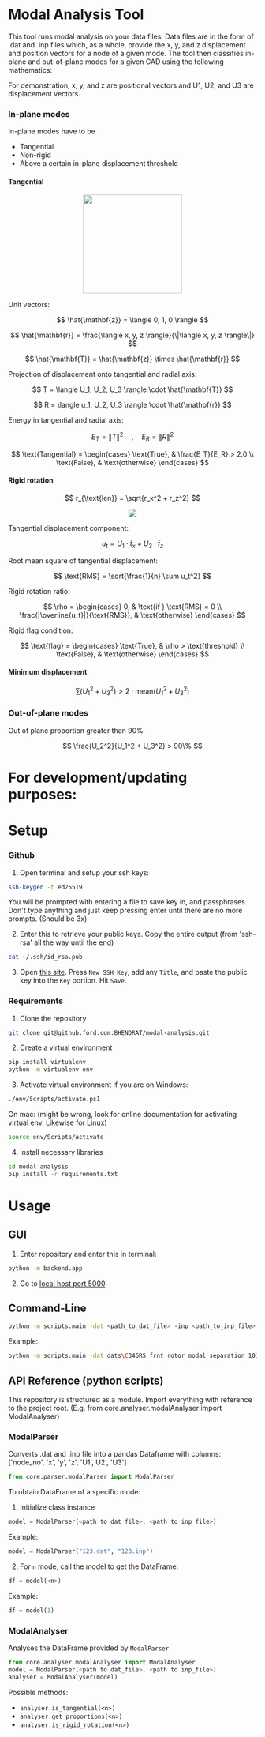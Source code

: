 # Modal Analysis Tool

This tool runs modal analysis on your data files. Data files are in the form of .dat and .inp files which, as a whole, provide the x, y, and z displacement and position vectors for a node of a given mode. The tool then classifies in-plane and out-of-plane modes for a given CAD using the following mathematics:

For demonstration, x, y, and z are positional vectors and U1, U2, and U3 are displacement vectors.
### In-plane modes
In-plane modes have to be 
- Tangential
- Non-rigid
- Above a certain in-plane displacement threshold
  
#### Tangential
<p align="center">
  <img src="https://github.ford.com/BHENDRAT/modal-analysis/assets/81602/378acba4-6411-4723-b1be-07bce6cf36b5" width="200"/>
</p>

Unit vectors:

$$
\hat{\mathbf{z}} = \langle 0, 1, 0 \rangle
$$

$$
\hat{\mathbf{r}} = \frac{\langle x, y, z \rangle}{\|\langle x, y, z \rangle\|}
$$

$$
\hat{\mathbf{T}} = \hat{\mathbf{z}} \times \hat{\mathbf{r}}
$$

Projection of displacement onto tangential and radial axis:

$$
T = \langle U_1, U_2, U_3 \rangle \cdot \hat{\mathbf{T}}
$$

$$
R = \langle u_1, U_2, U_3 \rangle \cdot \hat{\mathbf{r}}
$$

Energy in tangential and radial axis:

$$
E_T = \|T\|^2
\quad , \quad
E_R = \|R\|^2
$$

$$
\text{Tangential} =
\begin{cases}
\text{True}, & \frac{E_T}{E_R} > 2.0 \\
\text{False}, & \text{otherwise}
\end{cases}
$$

#### Rigid rotation

$$
r_{\text{len}} = \sqrt{r_x^2 + r_z^2}
$$

<p align="center">
  <img src="https://latex.codecogs.com/svg.image?\hat{t}_x=\frac{r_z}{r_{\text{len}}},\quad\hat{t}_z=-\frac{r_x}{r_{\text{len}}}" />
</p>

Tangential displacement component:

$$
u_t = U_1 \cdot \hat{t}_x + U_3 \cdot \hat{t}_z
$$

Root mean square of tangential displacement:

$$
\text{RMS} = \sqrt{\frac{1}{n} \sum u_t^2}
$$

Rigid rotation ratio:

$$
\rho =
\begin{cases}
0, & \text{if } \text{RMS} = 0 \\
\frac{|\overline{u_t}|}{\text{RMS}}, & \text{otherwise}
\end{cases}
$$

Rigid flag condition:

$$
\text{flag} =
\begin{cases}
\text{True}, & \rho > \text{threshold} \\
\text{False}, & \text{otherwise}
\end{cases}
$$

#### Minimum displacement

$$
\sum \left(U_1^2 + U_3^2\right) > 2 \cdot \mathrm{mean}\left(U_1^2 + U_3^2\right)
$$

### Out-of-plane modes
Out of plane proportion greater than 90%

$$
\frac{U_2^2}{U_1^2 + U_3^2} > 90\%
$$

# For development/updating purposes:
# Setup
### Github
1. Open terminal and setup your ssh keys:
```bash
ssh-keygen -t ed25519
```
You will be prompted with entering a file to save key in, and passphrases. Don't type anything and just keep pressing enter until there are no more prompts. (Should be 3x)

2. Enter this to retrieve your public keys. Copy the entire output (from 'ssh-rsa' all the way until the end)
```bash
cat ~/.ssh/id_rsa.pub
```

3. Open [this site](https://github.ford.com/settings/keys). Press `New SSH Key`, add any `Title`, and paste the public key into the `Key` portion. Hit `Save`.

### Requirements
1. Clone the repository
```bash
git clone git@github.ford.com:BHENDRAT/modal-analysis.git
```

2. Create a virtual environment
```bash
pip install virtualenv
python -m virtualenv env
```

3. Activate virtual environment
If you are on Windows: 
```bash
./env/Scripts/activate.ps1
```
On mac: (might be wrong, look for online documentation for activating virtual env. Likewise for Linux)
```bash
source env/Scripts/activate
```

4. Install necessary libraries
```bash
cd modal-analysis
pip install -r requirements.txt
```

# Usage
## GUI
1. Enter repository and enter this in terminal:
```bash
python -m backend.app
```
2. Go to [local host port 5000](http://localhost:5000).

## Command-Line
```bash
python -m scripts.main -dat <path_to_dat_file> -inp <path_to_inp_file>
```
Example:
```bash
python -m scripts.main -dat dats\C346RS_frnt_rotor_modal_separation_10Jun25.dat -inp inps\C346RS_frnt_rotor_modal_separation_10Jun25.inp
```

## API Reference (python scripts)
This repository is structured as a module. Import everything with reference to the project root. (E.g. from core.analyser.modalAnalyser import ModalAnalyser)
### ModalParser
Converts .dat and .inp file into a pandas Dataframe with columns: \['node_no', 'x', 'y', 'z', 'U1', U2', 'U3'\]
```python
from core.parser.modalParser import ModalParser
```

To obtain DataFrame of a specific mode:
1. Initialize class instance
```python
model = ModalParser(<path to dat_file>, <path to inp_file>)
```
Example: 
```python
model = ModalParser("123.dat", "123.inp")
```

2. For `n` mode, call the model to get the DataFrame:
```python
df = model(<n>)
```
Example: 
```python
df = model(1)
```

### ModalAnalyser
Analyses the DataFrame provided by `ModalParser`
```python
from core.analyser.modalAnalyser import ModalAnalyser
model = ModalParser(<path to dat_file>, <path to inp_file>)
analyser = ModalAnalyser(model)
```

Possible methods:
- `analyser.is_tangential(<n>)`
- `analyser.get_proportions(<n>)`
- `analyser.is_rigid_rotation(<n>)`
